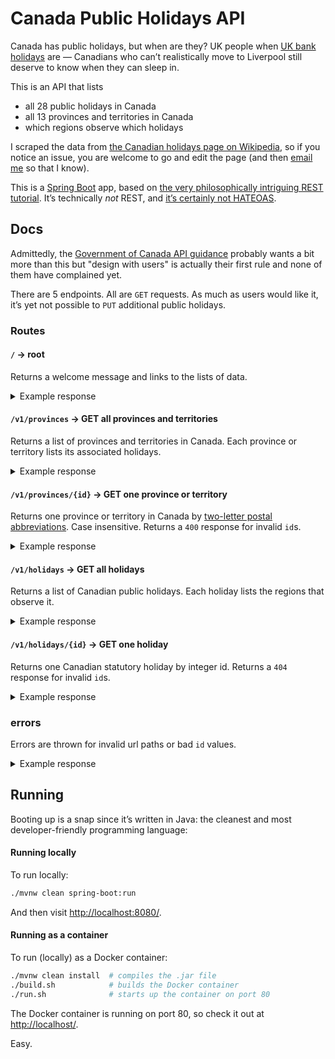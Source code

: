 # Canada Public Holidays API

Canada has public holidays, but when are they? UK people when [UK bank holidays](https://www.gov.uk/bank-holidays) are — Canadians who can’t realistically move to Liverpool still deserve to know when they can sleep in.

This is an API that lists

- all 28 public holidays in Canada
- all 13 provinces and territories in Canada
- which regions observe which holidays

I scraped the data from [the Canadian holidays page on Wikipedia](https://en.wikipedia.org/wiki/Public_holidays_in_Canada), so if you notice an issue, you are welcome to go and edit the page (and then [email me](mailto:paul@pcraig3.ca) so that I know).

This is a [Spring Boot](https://spring.io/projects/spring-boot) app, based on [the very philosophically intriguing REST tutorial](http://spring.io/guides/tutorials/rest/). It’s technically _not_ REST, and [it’s certainly not HATEOAS](https://www.youtube.com/watch?v=DksSPZTZES0).


## Docs

Admittedly, the [Government of Canada API guidance](https://www.canada.ca/en/government/publicservice/modernizing/government-canada-standards-apis.html) probably wants a bit more than this but "design with users" is actually their first rule and none of them have complained yet.

There are 5 endpoints. All are `GET` requests. As much as users would like it, it’s yet not possible to `PUT` additional public holidays.

### Routes

#### `/` → root

Returns a welcome message and links to the lists of data.

<details>
<summary>Example response</summary>

```json
{
  "_links": {
    "holidays": {
      "href": "url"
    },
    "self": {
      "href": "url"
    },
    "provinces": {
      "href": "url"
    }
  },
  "message": "welcome message"
}
```
</details>

#### `/v1/provinces` → GET all provinces and territories

Returns a list of provinces and territories in Canada. Each province or territory lists its associated holidays.

<details>
<summary>Example response</summary>

```json
{
  "provinces": [
    {
      "id": "AB",
      "nameEn": "Alberta",
      "nameFr": "Alberta",
      "holidays": [
        {
          "id": 1,
          "date": "2019-01-01",
          "nameEn": "New Year’s Day",
          "nameFr": "Jour de l’An",
          "national": true
        },
        ...
      ],
      "nextHoliday": {
        "id": 4,
        "date": "2019-02-18",
        "nameEn": "Family Day",
        "nameFr": "Fête de la famille",
        "national": false
      }
    },
    ...
  ],
  "_links": {
    "holidays": {
      "href": "url"
    },
    "self": {
      "href": "url"
    },
    "root": {
      "href": "url"
    }
  }
}
```
</details>

#### `/v1/provinces/{id}` → GET one province or territory

Returns one province or territory in Canada by [two-letter postal abbreviations](https://en.wikipedia.org/wiki/Canadian_postal_abbreviations_for_provinces_and_territories#Names_and_abbreviations). Case insensitive. Returns a `400` response for invalid `id`s.

<details>
<summary>Example response</summary>

```json
{
  "province": {
    "id": "AB",
    "nameEn": "Alberta",
    "nameFr": "Alberta",
    "holidays": [
      {
        "id": 1,
        "date": "2019-01-01",
        "nameEn": "New Year’s Day",
        "nameFr": "Jour de l’An",
        "national": true
      },
      ...
    ],
    "nextHoliday": {
      "id": 4,
      "date": "2019-02-18",
      "nameEn": "Family Day",
      "nameFr": "Fête de la famille",
      "national": false
    }
  },
  "_links": {
    "self": {
      "href": "url"
    },
    "provinces": {
      "href": "url"
    },
    "holidays": {
      "href": "url"
    },
    "root": {
      "href": "url"
    }
  }
}
```
</details>

#### `/v1/holidays` → GET all holidays

Returns a list of Canadian public holidays. Each holiday lists the regions that observe it.

<details>
<summary>Example response</summary>

```json
{
  "holidays": [
    {
      "id": 1,
      "date": "2019-01-01",
      "nameEn": "New Year’s Day",
      "nameFr": "Jour de l’An",
      "provinces": [
        {
          "id": "AB",
          "nameEn": "Alberta",
          "nameFr": "Alberta"
        },
        ...
      ],
      "national": true
    },
    ...
  ],
  "_links": {
    "self": {
      "href": "url"
    },
    "provinces": {
      "href": "url"
    },
    "root": {
      "href": "url"
    }
  }
}
```
</details>


#### `/v1/holidays/{id}` → GET one holiday

Returns one Canadian statutory holiday by integer id. Returns a `404` response for invalid `id`s.

<details>
<summary>Example response</summary>

```json

  "_links": {
    "self": {
      "href": "url"
    },
    "provinces": {
      "href": "url"
    },
    "holidays": {
      "href": "url"
    },
    "root": {
      "href": "url"
    }
  },
  "holiday": {
    "id": 1,
    "date": "2019-01-01",
    "nameEn": "New Year’s Day",
    "nameFr": "Jour de l’An",
    "provinces": [
      {
        "id": "AB",
        "nameEn": "Alberta",
        "nameFr": "Alberta"
      },
      ...
    ],
    "national": true
  }
}
```
</details>

### errors

Errors are thrown for invalid url paths or bad `id` values.

<details>
<summary>Example response</summary>

```json
{
  "error": {
    "message": "error message",
    "status": 400,
    "timestamp": "2019-01-27T05:33:53.241+0000"
  }
}
```
</details>

## Running

Booting up is a snap since it’s written in Java: the cleanest and most developer-friendly programming language:

#### Running locally

To run locally:

```bash
./mvnw clean spring-boot:run
```

And then visit [http://localhost:8080/](http://localhost:8080/).

#### Running as a container

To run (locally) as a Docker container:

```bash
./mvnw clean install  # compiles the .jar file
./build.sh            # builds the Docker container
./run.sh              # starts up the container on port 80
```
The Docker container is running on port 80, so check it out at [http://localhost/](http://localhost/).


Easy.
